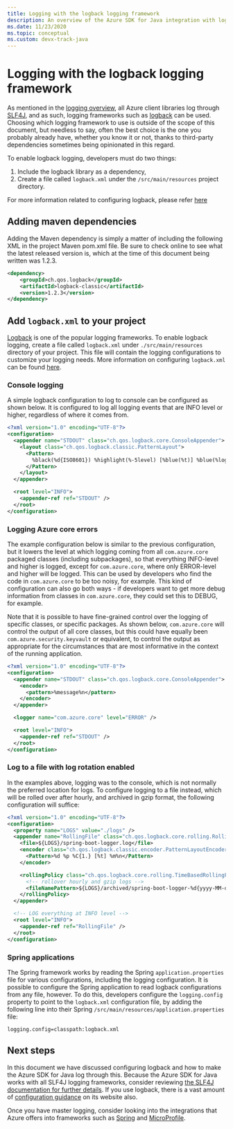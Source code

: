 ```yaml
---
title: Logging with the logback logging framework
description: An overview of the Azure SDK for Java integration with logback
ms.date: 11/23/2020
ms.topic: conceptual
ms.custom: devx-track-java
---
```


# Logging with the logback logging framework

As mentioned in the [logging overview](java-sdk-logging-overview.md), all Azure client libraries log through [SLF4J](http://www.slf4j.org/), and as such, logging frameworks such as [logback](http://logback.qos.ch/) can be used. Choosing which logging framework to use is outside of the scope of this document, but needless to say, often the best choice is the one you probably already have, whether you know it or not, thanks to third-party dependencies sometimes being opinionated in this regard.

To enable logback logging, developers must do two things:

1. Include the logback library as a dependency,
2. Create a file called `logback.xml` under the `/src/main/resources` project directory. 

For more information related to configuring logback, please refer [here](http://logback.qos.ch/manual/configuration.html)

## Adding maven dependencies

Adding the Maven dependency is simply a matter of including the following XML in the project Maven pom.xml file. Be sure to check online to see what the latest released version is, which at the time of this document being written was 1.2.3.

```xml
<dependency>
    <groupId>ch.qos.logback</groupId>
    <artifactId>logback-classic</artifactId>
    <version>1.2.3</version>
</dependency>
```

## Add `logback.xml` to your project

[Logback](https://logback.qos.ch/manual/introduction.html) is one of the popular logging frameworks.
To enable logback logging, create a file called `logback.xml` under `./src/main/resources` directory of your project.
This file will contain the logging configurations to customize your logging needs. More information on configuring `logback.xml` can be found [here](https://logback.qos.ch/manual/configuration.html).

### Console logging

A simple logback configuration to log to console can be configured as shown below. It is configured to log all logging events that are INFO level or higher, regardless of where it comes from.

```xml
<?xml version="1.0" encoding="UTF-8"?>
<configuration>
  <appender name="STDOUT" class="ch.qos.logback.core.ConsoleAppender">
    <layout class="ch.qos.logback.classic.PatternLayout">
      <Pattern>
        %black(%d{ISO8601}) %highlight(%-5level) [%blue(%t)] %blue(%logger{100}): %msg%n%throwable
      </Pattern>
    </layout>
  </appender>

  <root level="INFO">
    <appender-ref ref="STDOUT" />
  </root>
</configuration>
```

### Logging Azure core errors

The example configuration below is similar to the previous configuration, but it lowers the level at which logging coming from all `com.azure.core` packaged classes (including subpackages), so that everything INFO-level and higher is logged, except for `com.azure.core`, where only ERROR-level and higher will be logged. This can be used by developers who find the code in `com.azure.core` to be too noisy, for example. This kind of configuration can also go both ways - if developers want to get more debug information from classes in `com.azure.core`, they could set this to DEBUG, for example.

Note that it is possible to have fine-grained control over the logging of specific classes, or specific packages. As shown below, `com.azure.core` will control the output of all core classes, but this could have equally been `com.azure.security.keyvault` or equivalent, to control the output as appropriate for the circumstances that are most informative in the context of the running application.

```xml
<?xml version="1.0" encoding="UTF-8"?>
<configuration>
  <appender name="STDOUT" class="ch.qos.logback.core.ConsoleAppender">
    <encoder>
      <pattern>%message%n</pattern>
    </encoder>
  </appender>

  <logger name="com.azure.core" level="ERROR" />

  <root level="INFO">
    <appender-ref ref="STDOUT" />
  </root>
</configuration>
```

### Log to a file with log rotation enabled

In the examples above, logging was to the console, which is not normally the preferred location for logs. To configure logging to a file instead, which will be rolled over after hourly, and archived in gzip format, the following configuration will suffice:

```xml
<?xml version="1.0" encoding="UTF-8"?>
<configuration>
  <property name="LOGS" value="./logs" />
  <appender name="RollingFile" class="ch.qos.logback.core.rolling.RollingFileAppender">
    <file>${LOGS}/spring-boot-logger.log</file>
    <encoder class="ch.qos.logback.classic.encoder.PatternLayoutEncoder">
      <Pattern>%d %p %C{1.} [%t] %m%n</Pattern>
    </encoder>

    <rollingPolicy class="ch.qos.logback.core.rolling.TimeBasedRollingPolicy">
      <!-- rollover hourly and gzip logs -->
      <fileNamePattern>${LOGS}/archived/spring-boot-logger-%d{yyyy-MM-dd-HH}.log.gz</fileNamePattern>
    </rollingPolicy>
  </appender>

  <!-- LOG everything at INFO level -->
  <root level="INFO">
    <appender-ref ref="RollingFile" />
  </root>
</configuration>
```

### Spring applications

The Spring framework works by reading the Spring `application.properties` file for various configurations, including the logging configuration. It is possible to configure the Spring application to read logback configurations from any file, however. To do this, developers configure the `logging.config` property to point to the `logback.xml` configuration file, by adding the following line into their Spring `/src/main/resources/application.properties` file:

```properties
logging.config=classpath:logback.xml
```

## Next steps

In this document we have discussed configuring logback and how to make the Azure SDK for Java log through this. Because the Azure SDK for Java works with all SLF4J logging frameworks, consider reviewing [the SLF4J documentation for further details](http://www.slf4j.org/manual.html). If you use logback, there is a vast amount of [configuration guidance](http://logback.qos.ch/manual/configuration.html) on its website also.

Once you have master logging, consider looking into the integrations that Azure offers into frameworks such as [Spring](https://docs.microsoft.com/azure/developer/java/spring-framework/spring-boot-starters-for-azure) and [MicroProfile](https://docs.microsoft.com/azure/developer/java/eclipse-microprofile/).
